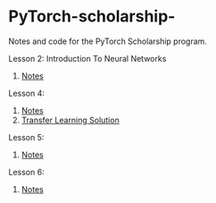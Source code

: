 # PyTorch-scholarship-
Notes and code for the PyTorch Scholarship program. 

Lesson 2: Introduction To Neural Networks 
1. [Notes](https://github.com/MichaelGitHubHype/PyTorch-scholarship-/blob/master/lesson_2_notes.ipynb)

Lesson 4: 
1. [Notes](https://github.com/MichaelGitHubHype/PyTorch-scholarship-/blob/master/Lesson%204%20Notes.ipynb)
2. [Transfer Learning Solution](https://github.com/MichaelGitHubHype/PyTorch-scholarship-/blob/master/Transfer_learning.ipynb)

Lesson 5: 
1. [Notes](https://github.com/MichaelGitHubHype/PyTorch-scholarship-/blob/master/Lesson_5_Notes.ipynb)

Lesson 6:
1. [Notes](https://github.com/MichaelGitHubHype/PyTorch-scholarship-/blob/master/Lesson_6_Notes.ipynb)
